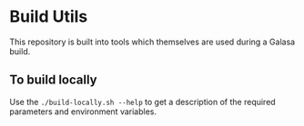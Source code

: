# Build Utils

This repository is built into tools which themselves are used during a Galasa build.

## To build locally
Use the `./build-locally.sh --help` to get a description of the required parameters and environment variables.
